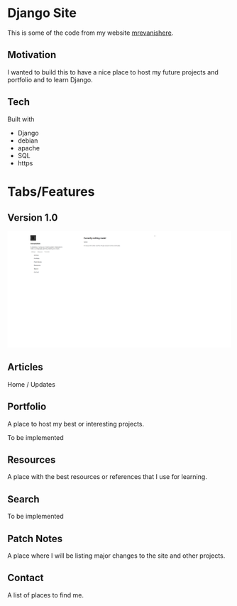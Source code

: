 # Django Site
This is some of the code from my website [mrevanishere](https://mrevanishere.com).

## Motivation
I wanted to build this to have a nice place to host my future projects and portfolio and to learn Django.

## Tech
Built with
* Django
* debian
* apache
* SQL
* https


# Tabs/Features
## Version 1.0
![mrevanishere.com](image.png)

## Articles
Home / Updates
## Portfolio
A place to host my best or interesting projects.

To be implemented
## Resources
A place with the best resources or references that I use for learning.
## Search
To be implemented
## Patch Notes
A place where I will be listing major changes to the site and other projects.
## Contact
A list of places to find me.
